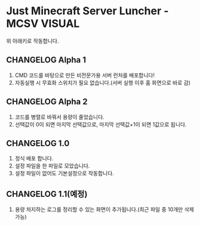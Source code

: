 # Just Minecraft Server Luncher - MCSV VISUAL
위 아래키로 작동합니다.
## CHANGELOG Alpha 1
1. CMD 코드를 바탕으로 만든 비전문가용 서버 런처를 배포합니다!  
2. 자동실행 시 무효화 스위치가 필요 없습니다.(서버 실행 이후 홈 화면으로 바로 감)  
## CHANGELOG Alpha 2
1. 코드를 병렬로 바꿔서 용량이 줄었습니다.
2. 선택값이 0이 되면 마지막 선택값으로, 마지막 선택값+1이 되면 1값으로 됩니다.
## CHANGELOG 1.0
1. 정식 배포 합니다.
2. 설정 파일을 한 파일로 모았습니다.
3. 설정 파일이 없어도 기본설정으로 작동합니다.
## CHANGELOG 1.1(예정)
1. 용량 차지하는 로그를 정리할 수 있는 화면이 추가됩니다.(최근 파일 중 10개만  삭제 가능)
